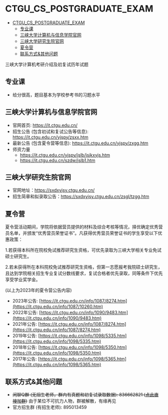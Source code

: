 # CTGU_CS_POSTGRADUATE_EXAM

- [CTGU_CS_POSTGRADUATE_EXAM](#ctgu_cs_postgraduate_exam)
  - [专业课](#专业课)
  - [三峡大学计算机与信息学院官网](#三峡大学计算机与信息学院官网)
  - [三峡大学研究生院官网](#三峡大学研究生院官网)
  - [夏令营](#夏令营)
  - [联系方式&其他问题](#联系方式其他问题)

三峡大学计算机考研介绍及初复试历年试题

## 专业课
- 给分很高，题目基本为学校参考书的习题水平

## 三峡大学计算机与信息学院官网
- 官网首页: https://it.ctgu.edu.cn/
- 招生公告 (包含初试和复试公告等信息): https://it.ctgu.edu.cn/yjspy/zsxx.htm
- 最新公告 (包含夏令营等信息): https://it.ctgu.edu.cn/yjspy/zxgg.htm
- 师资力量
  - https://it.ctgu.edu.cn/yjspy/jslb/jsjkxyjs.htm
  - https://it.ctgu.edu.cn/szdw/jslb1.htm

## 三峡大学研究生院官网
- 官网地址：https://sxdxyjsy.ctgu.edu.cn/
- 招生简章和拟录取公告：https://sxdxyjsy.ctgu.edu.cn/zsgl/tzgg.htm

## 夏令营
夏令营活动期间，学院将依据营员提供的材料及综合考核等情况，择优确定优秀营员名单，并颁发“优秀营员荣誉证书”。凡获得优秀营员荣誉证书的学生享受以下优惠政策：

1.若获得本科所在院校免试推荐研究生资格，可优先录取为三峡大学相关专业免试硕士研究生。

2.若未获得所在本科院校免试推荐研究生资格，但第一志愿报考我院硕士研究生，且达到学院相关招生专业复试分数线要求，复试合格者优先录取，同等条件下优先享受学业奖学金。

(以上为2023年的夏令营公告内容)

- 2023年公告: [https://it.ctgu.edu.cn/info/1087/8274.htm](https://it.ctgu.edu.cn/info/1087/10260.htm)
- 2022年公告: [https://it.ctgu.edu.cn/info/1090/9483.htm](https://it.ctgu.edu.cn/info/1090/9483.htm)
- 2021年公告: [https://it.ctgu.edu.cn/info/1087/8274.htm](https://it.ctgu.edu.cn/info/1087/8274.htm)
- 2019年公告: [https://it.ctgu.edu.cn/info/1098/5335.htm](https://it.ctgu.edu.cn/info/1098/5335.htm)
- 2018年公告: [https://it.ctgu.edu.cn/info/1098/5350.htm](https://it.ctgu.edu.cn/info/1098/5350.htm)
- 2017年公告: [https://it.ctgu.edu.cn/info/1098/5365.htm](https://it.ctgu.edu.cn/info/1098/5365.htm)

## 联系方式&其他问题
- ~~闲聊Q群 (无招生老师，群内有真题和初复试录取数据): 836662821 ([点此直接加群](https://jq.qq.com/?_wv=1027&k=DwsjQez6))~~ 由于某位不可抗力人物，群被解散，有缘再见
- 官方招生群 (有招生老师): 895013459
